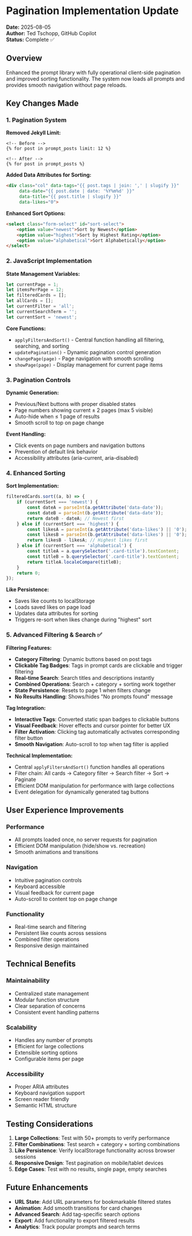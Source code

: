 # Pagination Implementation Update

**Date:** 2025-08-05  
**Author:** Ted Tschopp, GitHub Copilot  
**Status:** Complete ✅  

## Overview

Enhanced the prompt library with fully operational client-side pagination and improved sorting functionality. The system now loads all prompts and provides smooth navigation without page reloads.

## Key Changes Made

### 1. Pagination System

**Removed Jekyll Limit:**
```liquid
<!-- Before -->
{% for post in prompt_posts limit: 12 %}

<!-- After -->
{% for post in prompt_posts %}
```

**Added Data Attributes for Sorting:**
```html
<div class="col" data-tags="{{ post.tags | join: ',' | slugify }}" 
     data-date="{{ post.date | date: '%Y%m%d' }}" 
     data-title="{{ post.title | slugify }}"
     data-likes="0">
```

**Enhanced Sort Options:**
```html
<select class="form-select" id="sort-select">
    <option value="newest">Sort by Newest</option>
    <option value="highest">Sort by Highest Rating</option>
    <option value="alphabetical">Sort Alphabetically</option>
</select>
```

### 2. JavaScript Implementation

**State Management Variables:**
```javascript
let currentPage = 1;
let itemsPerPage = 12;
let filteredCards = [];
let allCards = [];
let currentFilter = 'all';
let currentSearchTerm = '';
let currentSort = 'newest';
```

**Core Functions:**
- `applyFiltersAndSort()` - Central function handling all filtering, searching, and sorting
- `updatePagination()` - Dynamic pagination control generation
- `changePage(page)` - Page navigation with smooth scrolling
- `showPage(page)` - Display management for current page items

### 3. Pagination Controls

**Dynamic Generation:**
- Previous/Next buttons with proper disabled states
- Page numbers showing current ± 2 pages (max 5 visible)
- Auto-hide when ≤ 1 page of results
- Smooth scroll to top on page change

**Event Handling:**
- Click events on page numbers and navigation buttons
- Prevention of default link behavior
- Accessibility attributes (aria-current, aria-disabled)

### 4. Enhanced Sorting

**Sort Implementation:**
```javascript
filteredCards.sort((a, b) => {
    if (currentSort === 'newest') {
        const dateA = parseInt(a.getAttribute('data-date'));
        const dateB = parseInt(b.getAttribute('data-date'));
        return dateB - dateA; // Newest first
    } else if (currentSort === 'highest') {
        const likesA = parseInt(a.getAttribute('data-likes') || '0');
        const likesB = parseInt(b.getAttribute('data-likes') || '0');
        return likesB - likesA; // Highest likes first
    } else if (currentSort === 'alphabetical') {
        const titleA = a.querySelector('.card-title').textContent;
        const titleB = b.querySelector('.card-title').textContent;
        return titleA.localeCompare(titleB);
    }
    return 0;
});
```

**Like Persistence:**
- Saves like counts to localStorage
- Loads saved likes on page load
- Updates data attributes for sorting
- Triggers re-sort when likes change during "highest" sort

### 5. Advanced Filtering & Search ✅

**Filtering Features:**
- **Category Filtering**: Dynamic buttons based on post tags
- **Clickable Tag Badges**: Tags in prompt cards are clickable and trigger filtering
- **Real-time Search**: Search titles and descriptions instantly
- **Combined Operations**: Search + category + sorting work together
- **State Persistence**: Resets to page 1 when filters change
- **No Results Handling**: Shows/hides "No prompts found" message

**Tag Integration:**
- **Interactive Tags**: Converted static span badges to clickable buttons
- **Visual Feedback**: Hover effects and cursor pointer for better UX
- **Filter Activation**: Clicking tag automatically activates corresponding filter button
- **Smooth Navigation**: Auto-scroll to top when tag filter is applied

**Technical Implementation:**
- Central `applyFiltersAndSort()` function handles all operations
- Filter chain: All cards → Category filter → Search filter → Sort → Paginate
- Efficient DOM manipulation for performance with large collections
- Event delegation for dynamically generated tag buttons

## User Experience Improvements

### Performance
- All prompts loaded once, no server requests for pagination
- Efficient DOM manipulation (hide/show vs. recreation)
- Smooth animations and transitions

### Navigation
- Intuitive pagination controls
- Keyboard accessible
- Visual feedback for current page
- Auto-scroll to content top on page change

### Functionality
- Real-time search and filtering
- Persistent like counts across sessions
- Combined filter operations
- Responsive design maintained

## Technical Benefits

### Maintainability
- Centralized state management
- Modular function structure
- Clear separation of concerns
- Consistent event handling patterns

### Scalability
- Handles any number of prompts
- Efficient for large collections
- Extensible sorting options
- Configurable items per page

### Accessibility
- Proper ARIA attributes
- Keyboard navigation support
- Screen reader friendly
- Semantic HTML structure

## Testing Considerations

1. **Large Collections**: Test with 50+ prompts to verify performance
2. **Filter Combinations**: Test search + category + sorting combinations
3. **Like Persistence**: Verify localStorage functionality across browser sessions
4. **Responsive Design**: Test pagination on mobile/tablet devices
5. **Edge Cases**: Test with no results, single page, empty searches

## Future Enhancements

- **URL State**: Add URL parameters for bookmarkable filtered states
- **Animation**: Add smooth transitions for card changes
- **Advanced Search**: Add tag-specific search options
- **Export**: Add functionality to export filtered results
- **Analytics**: Track popular prompts and search terms
